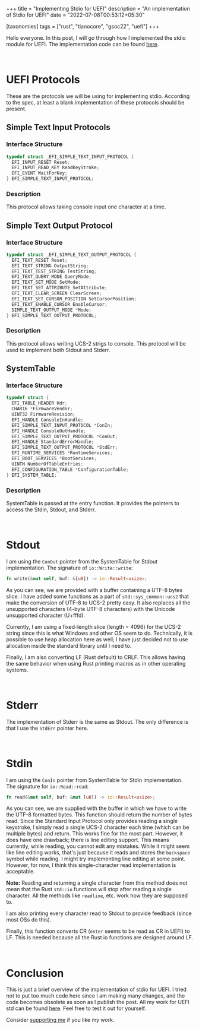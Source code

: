 +++
title = "Implementing Stdio for UEFI"
description = "An implementation of Stdio for UEFI"
date = "2022-07-08T00:53:12+05:30"

[taxonomies]
tags = ["rust", "tianocore", "gsoc22", "uefi"]
+++

Hello everyone. In this post, I will go through how I implemented the stdio module for UEFI. The implementation code can be found [here](https://github.com/Ayush1325/rust/blob/7f367e14f687a7d485c1d3410e2cf5e22df8f1ad/library/std/src/sys/uefi/stdio.rs).

<!-- more -->
<br>

# UEFI Protocols
These are the protocols we will be using for implementing stdio. According to the spec, at least a blank implementation of these protocols should be present.

## Simple Text Input Protocols
### Interface Structure
```c
typedef struct _EFI_SIMPLE_TEXT_INPUT_PROTOCOL {
  EFI_INPUT_RESET Reset;
  EFI_INPUT_READ_KEY ReadKeyStroke;
  EFI_EVENT WaitForKey;
} EFI_SIMPLE_TEXT_INPUT_PROTOCOL;
```
### Description
This protocol allows taking console input one character at a time.

## Simple Text Output Protocol
### Interface Structure
```c
typedef struct _EFI_SIMPLE_TEXT_OUTPUT_PROTOCOL {
  EFI_TEXT_RESET Reset;
  EFI_TEXT_STRING OutputString;
  EFI_TEXT_TEST_STRING TestString;
  EFI_TEXT_QUERY_MODE QueryMode;
  EFI_TEXT_SET_MODE SetMode;
  EFI_TEXT_SET_ATTRIBUTE SetAttribute;
  EFI_TEXT_CLEAR_SCREEN ClearScreen;
  EFI_TEXT_SET_CURSOR_POSITION SetCursorPosition;
  EFI_TEXT_ENABLE_CURSOR EnableCursor;
  SIMPLE_TEXT_OUTPUT_MODE *Mode;
} EFI_SIMPLE_TEXT_OUTPUT_PROTOCOL;
```
### Description
This protocol allows writing UCS-2 strigs to console. This protocol will be used to implement both Stdout and Stderr.

## SystemTable
### Interface Structure
```c
typedef struct {
  EFI_TABLE_HEADER Hdr;
  CHAR16 *FirmwareVendor;
  UINT32 FirmwareRevision;
  EFI_HANDLE ConsoleInHandle;
  EFI_SIMPLE_TEXT_INPUT_PROTOCOL *ConIn;
  EFI_HANDLE ConsoleOutHandle;
  EFI_SIMPLE_TEXT_OUTPUT_PROTOCOL *ConOut;
  EFI_HANDLE StandardErrorHandle;
  EFI_SIMPLE_TEXT_OUTPUT_PROTOCOL *StdErr;
  EFI_RUNTIME_SERVICES *RuntimeServices;
  EFI_BOOT_SERVICES *BootServices;
  UINTN NumberOfTableEntries;
  EFI_CONFIGURATION_TABLE *ConfigurationTable;
} EFI_SYSTEM_TABLE;
```
### Description
SystemTable is passed at the entry function. It provides the pointers to access the Stdin, Stdout, and Stderr.

<br>

# Stdout
I am using the `ConOut` pointer from the SystemTable for Stdout implementation. The signature of `io::Write::write`:
```rust
fn write(&mut self, buf: &[u8]) -> io::Result<usize>;
```
As you can see, we are provided with a buffer containing a UTF-8 bytes slice. I have added some functions as a part of `std::sys_common::ucs2` that make the conversion of UTF-8 to UCS-2 pretty easy. It also replaces all the unsupported characters (4-byte UTF-8 characters) with the Unicode unsupported character (U+fffd).

Currently, I am using a fixed-length slice (length = 4096) for the UCS-2 string since this is what Windows and other OS seem to do. Technically, it is possible to use heap allocation here as well; I have just decided not to use allocation inside the standard library until I need to.

Finally, I am also converting LF (Rust default) to CRLF. This allows having the same behavior when using Rust printing macros as in other operating systems.

<br>

# Stderr
The implementation of Stderr is the same as Stdout. The only difference is that I use the `StdErr` pointer here.

<br>

# Stdin
I am using the `ConIn` pointer from SystemTable for Stdin implementation. The signature for `io::Read::read`:
```rust
fn read(&mut self, buf: &mut [u8]) -> io::Result<usize>;
```
As you can see, we are supplied with the buffer in which we have to write the UTF-8 formatted bytes. This function should return the number of bytes read. Since the Standard Input Protocol only provides reading a single keystroke, I simply read a single UCS-2 character each time (which can be multiple bytes) and return. This works fine for the most part. However, it does have one drawback; there is line editing support. This means currently, while reading, you cannot edit any mistakes. While it might seem like line editing works, that's just because it reads and stores the `backspace` symbol while reading. I might try implementing line editing at some point. However, for now, I think this single-character read implementation is acceptable.

**Note:** Reading and returning a single character from this method does not mean that the Rust `std::io` functions will stop after reading a single character. All the methods like `readline`, etc. work how they are supposed to.

I am also printing every character read to Stdout to provide feedback (since most OSs do this).

Finally, this function converts CR (`enter` seems to be read as CR in UEFI) to LF. This is needed because all the Rust io functions are designed around LF.

<br>

# Conclusion
This is just a brief overview of the implementation of stdio for UEFI. I tried not to put too much code here since I am making many changes, and the code becomes obsolete as soon as I publish the post. All my work for UEFI std can be found [here](https://github.com/Ayush1325/rust/tree/uefi-std-next). Feel free to test it out for yourself.

Consider [supporting me](@/pages/about.md) if you like my work.
